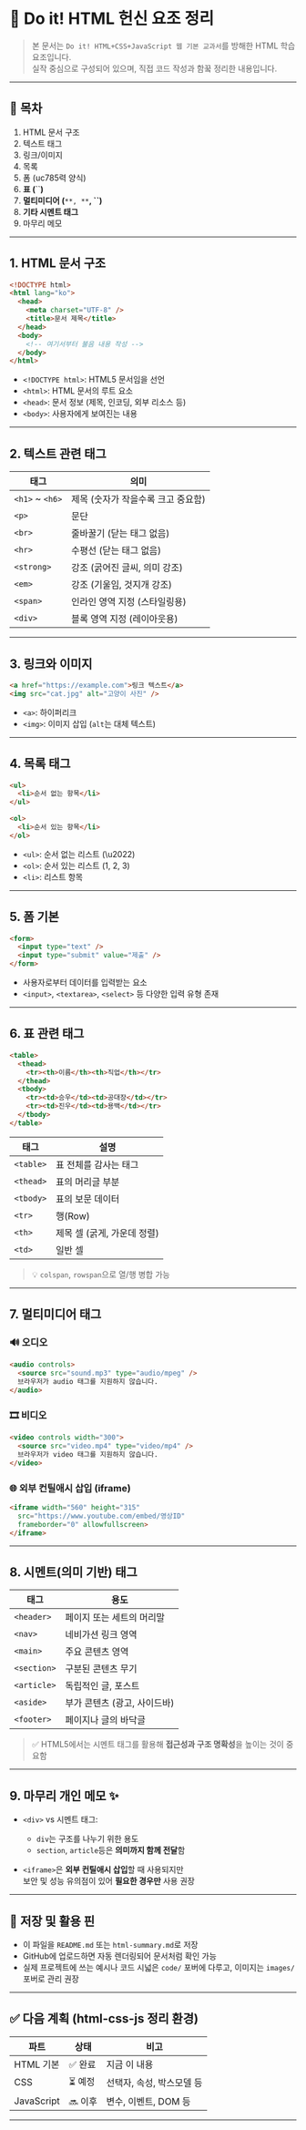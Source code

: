 # 📗 Do it! HTML 헌신 요조 정리

> 본 문서는 `Do it! HTML+CSS+JavaScript 웹 기본 교과서`를 방해한 HTML 학습 요조입니다.\
> 실작 중심으로 구성되어 있으며, 직접 코드 작성과 함꿐 정리한 내용입니다.

---

## 📌 목차

1. HTML 문서 구조
2. 텍스트 태그
3. 링크/이미지
4. 목록
5. 폼 (uc785력 양식)
6. **표 (**\`\`**)**
7. **멀티미디어 (**`**, **`**, ****\`\`****)**
8. **기타 시멘트 태그**
9. 마무리 메모

---

## 1. HTML 문서 구조

```html
<!DOCTYPE html>
<html lang="ko">
  <head>
    <meta charset="UTF-8" />
    <title>문서 제목</title>
  </head>
  <body>
    <!-- 여기서부터 불음 내용 작성 -->
  </body>
</html>
```

- `<!DOCTYPE html>`: HTML5 문서임을 선언
- `<html>`: HTML 문서의 루트 요소
- `<head>`: 문서 정보 (제목, 인코딩, 외부 리소스 등)
- `<body>`: 사용자에게 보여진는 내용

---

## 2. 텍스트 관련 태그

| 태그               | 의미                   |
| ---------------- | -------------------- |
| `<h1>` \~ `<h6>` | 제목 (숫자가 작을수록 크고 중요함) |
| `<p>`            | 문단                   |
| `<br>`           | 줄바꿀기 (닫는 태그 없음)      |
| `<hr>`           | 수평선 (닫는 태그 없음)       |
| `<strong>`       | 강조 (굵어진 글씨, 의미 강조)   |
| `<em>`           | 강조 (기울임, 것지개 강조)     |
| `<span>`         | 인라인 영역 지정 (스타일링용)    |
| `<div>`          | 블록 영역 지정 (레이아웃용)     |

---

## 3. 링크와 이미지

```html
<a href="https://example.com">링크 텍스트</a>
<img src="cat.jpg" alt="고양이 사진" />
```

- `<a>`: 하이퍼리크
- `<img>`: 이미지 삽입 (`alt`는 대체 텍스트)

---

## 4. 목록 태그

```html
<ul>
  <li>순서 없는 항목</li>
</ul>

<ol>
  <li>순서 있는 항목</li>
</ol>
```

- `<ul>`: 순서 없는 리스트 (\u2022)
- `<ol>`: 순서 있는 리스트 (1, 2, 3)
- `<li>`: 리스트 항목

---

## 5. 폼 기본

```html
<form>
  <input type="text" />
  <input type="submit" value="제출" />
</form>
```

- 사용자로부터 데이터를 입력받는 요소
- `<input>`, `<textarea>`, `<select>` 등 다양한 입력 유형 존재

---

## 6. 표 관련 태그

```html
<table>
  <thead>
    <tr><th>이름</th><th>직업</th></tr>
  </thead>
  <tbody>
    <tr><td>승우</td><td>공대장</td></tr>
    <tr><td>진우</td><td>용백</td></tr>
  </tbody>
</table>
```

| 태그        | 설명                |
| --------- | ----------------- |
| `<table>` | 표 전체를 감사는 태그      |
| `<thead>` | 표의 머리글 부분         |
| `<tbody>` | 표의 보문 데이터         |
| `<tr>`    | 행(Row)            |
| `<th>`    | 제목 셀 (굵게, 가운데 정렬) |
| `<td>`    | 일반 셀              |

> 💡 `colspan`, `rowspan`으로 열/행 병합 가능

---

## 7. 멀티미디어 태그

### 🔊 오디오

```html
<audio controls>
  <source src="sound.mp3" type="audio/mpeg" />
  브라우저가 audio 태그를 지원하지 않습니다.
</audio>
```

### 🎞 비디오

```html
<video controls width="300">
  <source src="video.mp4" type="video/mp4" />
  브라우저가 video 태그를 지원하지 않습니다.
</video>
```

### 🌐 외부 컨틸애시 삽입 (iframe)

```html
<iframe width="560" height="315"
  src="https://www.youtube.com/embed/영상ID"
  frameborder="0" allowfullscreen>
</iframe>
```

---

## 8. 시멘트(의미 기반) 태그

| 태그          | 용도                |
| ----------- | ----------------- |
| `<header>`  | 페이지 또는 세트의 머리말    |
| `<nav>`     | 네비가션 링크 영역        |
| `<main>`    | 주요 콘텐츠 영역         |
| `<section>` | 구분된 콘텐츠 무기        |
| `<article>` | 독립적인 글, 포스트       |
| `<aside>`   | 부가 콘텐츠 (광고, 사이드바) |
| `<footer>`  | 페이지나 글의 바닥글       |

> ✅ HTML5에서는 시멘트 태그를 활용해 **접근성과 구조 명확성**을 높이는 것이 중요함

---

## 9. 마무리 개인 메모 ✨

- `<div>` vs 시멘트 태그:

  - `div`는 구조를 나누기 위한 용도
  - `section`, `article`등은 **의미까지 함께 전달**함

- `<iframe>`은 **외부 컨틸애시 삽입**할 때 사용되지만\
  보안 및 성능 유의점이 있어 **필요한 경우만** 사용 권장

---

## 📁 저장 및 활용 핀

- 이 파일을 `README.md` 또는 `html-summary.md`로 저장
- GitHub에 업로드하면 자동 렌더링되어 문서처럼 확인 가능
- 실제 프로젝트에 쓰는 예시나 코드 시넓은 `code/` 포버에 다루고, 이미지는 `images/` 포버로 관리 권장

---

## ✅ 다음 계획 (html-css-js 정리 환경)

| 파트         | 상태    | 비고              |
| ---------- | ----- | --------------- |
| HTML 기본    | ✅ 완료  | 지금 이 내용         |
| CSS        | ⏳ 예정  | 선택자, 속성, 박스모델 등 |
| JavaScript | 🔜 이후 | 변수, 이벤트, DOM 등  |

---

